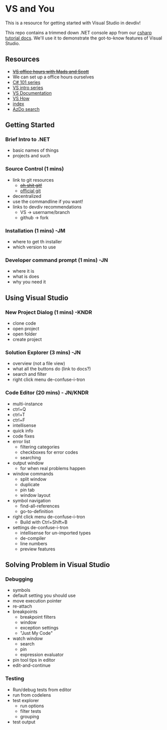 # VS and You
This is a resource for getting started with Visual Studio in devdiv! 

This repo contains a trimmed down .NET console app from our [csharp tutorial docs](https://docs.microsoft.com/en-us/dotnet/csharp/tutorials/intro-to-csharp/introduction-to-classes). We'll use it to demonstrate the got-to-know features of Visual Studio.

## Resources

- ~~[VS office hours with Mads and Scott](https://www.youtube.com/playlist?list=PLReL099Y5nRem6UA4w849hTfd0LzBIsAk)~~
- We can set up a office hours ourselves
- [C# 101 series](https://channel9.msdn.com/Series/CSharp-101/?WT.mc_id=Educationalcsharp-c9-scottha)
- [VS intro series](https://channel9.msdn.com/Series/Intro-to-Visual-Studio/?WT.mc_id=Educationalvside-c9-niner)
- [VS Documentation](https://docs.microsoft.com/en-us/dotnet/core/tutorials/with-visual-studio?tabs=csharp)
- [VS How](https://aka.ms/vshow)
- [index](http://index)
- [AzDo search](https://dev.azure.com/devdiv/DevDiv/_search?text=test&type=code&action=contents)

## Getting Started

### Brief Intro to .NET

- basic names of things
- projects and such

### Source Control (1 mins)

- link to git resources
  - ~~[oh shit git!](https://ohshitgit.com/)~~
  - [official git](https://git-scm.com/docs/gittutorial)
- decentralized
- use the commandline if you want!
- links to devdiv recommendations
  - VS -> username/branch
  - github -> fork

### Installation (1 mins) -JM

- where to get th installer
- which version to use

### Developer command prompt (1 mins) -JN

- where it is
- what is does
- why you need it

## Using Visual Studio

### New Project Dialog (1 mins) -KNDR

- clone code
- open project
- open folder
- create project

### Solution Explorer (3 mins) -JN

- overview (not a file view)
- what all the buttons do (link to docs?)
- search and filter
- right click menu de-confuse-i-tron

### Code Editor (20 mins) - JN/KNDR

- multi-instance
- ctrl+Q
- ctrl+T
- ctrl+F
- intellisense
- quick info
- code fixes
- error list
  - filtering categories
  - checkboxes for error codes
  - searching
- output window
  - for when real problems happen
- window commands
  - split window
  - duplicate
  - pin tab
  - window layout
- symbol navigation
  - find-all-references
  - go-to-definition
- right click menu de-confuse-i-tron
  - Build with Ctrl+Shift+B
- settings de-confuse-i-tron
  - intellisense for un-imported types
  - de-compiler
  - line numbers
  - preview features

## Solving Problem in Visual Studio

### Debugging

- symbols
- default setting you should use
- move execution pointer
- re-attach
- breakpoints
  - breakpoint filters
  - window
  - exception settings
  - "Just My Code"
- watch window
  - search
  - pin
  - expression evaluator
- pin tool tips in editor
- edit-and-continue

### Testing

- Run/debug tests from editor
- run from codelens
- test explorer
  - run options
  - filter tests
  - grouping
- test output
